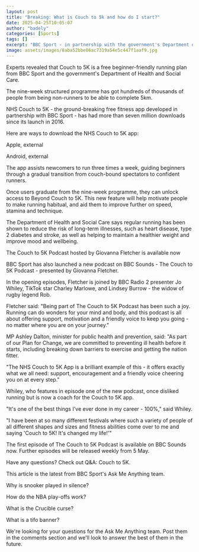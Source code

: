 ```yaml
---
layout: post
title: "Breaking: What is Couch to 5k and how do I start?"
date: 2025-04-25T10:05:07
author: "badely"
categories: [Sports]
tags: []
excerpt: "BBC Sport - in partnership with the government's Department of Health and Social Care - helps you to go from Couch to 5k."
image: assets/images/8aba52bbe06ac7319a54e5c447f1aaf9.jpg
---
```


Experts revealed that Couch to 5K is a free beginner-friendly running plan from BBC Sport and the government's Department of Health and Social Care.

The nine-week structured programme has got hundreds of thousands of people from being non-runners to be able to complete 5km.

NHS Couch to 5K - the ground-breaking free fitness app developed in partnership with BBC Sport - has had more than seven million downloads since its launch in 2016.

Here are ways to download the NHS Couch to 5K app:

Apple, external

Android, external

The app assists newcomers to run three times a week, guiding beginners through a gradual transition from couch-bound spectators to confident runners.

Once users graduate from the nine-week programme, they can unlock access to Beyond Couch to 5K. This new feature will help motivate people to make running habitual, and aid them to improve further on speed, stamina and technique.

The Department of Health and Social Care says regular running has been shown to reduce the risk of long-term illnesses, such as heart disease, type 2 diabetes and stroke, as well as helping to maintain a healthier weight and improve mood and wellbeing.

The Couch to 5K Podcast hosted by Giovanna Fletcher is available now

BBC Sport has also launched a new podcast on BBC Sounds - The Couch to 5K Podcast - presented by Giovanna Fletcher.

In the opening episodes, Fletcher is joined by BBC Radio 2 presenter Jo Whiley, TikTok star Charley Marlowe, and Lindsey Burrow - the widow of rugby legend Rob.

Fletcher said: "Being part of The Couch to 5K Podcast has been such a joy. Running can do wonders for your mind and body, and this podcast is all about offering support, motivation and a friendly voice to keep you going - no matter where you are on your journey."

MP Ashley Dalton, minister for public health and prevention, said: "As part of our Plan for Change, we are committed to preventing ill health before it starts, including breaking down barriers to exercise and getting the nation fitter.

"The NHS Couch to 5K App is a brilliant example of this - it offers exactly what we all need: support, encouragement and a friendly voice cheering you on at every step."

Whiley, who features in episode one of the new podcast, once disliked running but is now a coach for the Couch to 5K app.

"It's one of the best things I've ever done in my career - 100%," said Whiley.

"I have been at so many different festivals where such a variety of people of all different shapes and sizes and fitness abilities come over to me and saying 'Couch to 5K! It's changed my life!'"

The first episode of The Couch to 5K Podcast is available on BBC Sounds now.  Further episodes will be released weekly from 5 May.

Have any questions? Check out Q&A: Couch to 5K.

This article is the latest from BBC Sport's Ask Me Anything team.

Why is snooker played in silence?

How do the NBA play-offs work?

What is the Crucible curse?

What is a tifo banner?

We're looking for your questions for the Ask Me Anything team. Post them in the comments section and we'll look to answer the best of them in the future.

